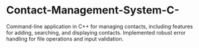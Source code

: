 # Contact-Management-System-C-
Command-line application in C++ for managing contacts, including features for adding, searching, and displaying contacts. Implemented robust error handling for file operations and input validation.
